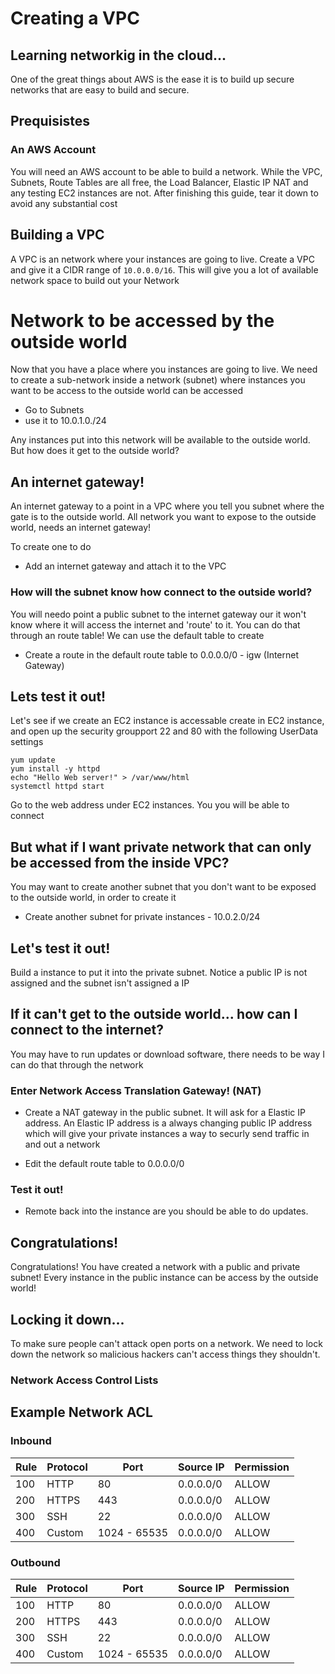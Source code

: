 # Creating a VPC

## Learning networkig in the cloud...

One of the great things about AWS is the ease it is to build up secure networks that are easy to build and secure. 

## Prequisistes

### An AWS Account
You will need an AWS account to be able to build a network. While the VPC, Subnets, Route Tables are all free, the Load Balancer, Elastic IP NAT and any testing EC2 instances are not. After finishing this guide, tear it down to avoid any substantial cost

## Building a VPC
A VPC is an network where your instances are going to live.
Create a VPC and give it a CIDR range of `10.0.0.0/16`. This will give you a lot of available network space to build out your Network

# Network to be accessed by the outside world 
Now that you have a place where you instances are going to live. We need to create a sub-network inside a network (subnet) where instances you want to be access to the outside world can be accessed

- Go to Subnets
- use it to 10.0.1.0./24

Any instances put into this network will be available to the outside world. But how does it get to the outside world?

## An internet gateway!
An internet gateway to a point in a VPC where you tell you subnet where the gate is to the outside world. All network you want to expose to the outside world, needs an internet gateway!

To create one to do 

- Add an internet gateway and attach it to the VPC

### How will the subnet know how connect to the outside world?

You will needo point a public subnet to the internet gateway our it won't know where it will access the internet and 'route' to it. You can do that through an route table! We can use the default table to create

- Create a route in the default route table to 0.0.0.0/0 - igw (Internet Gateway)

## Lets test it out!

Let's see if we create an EC2 instance is accessable create in EC2 instance, and open up the security groupport 22 and 80 with the following UserData settings

```
yum update
yum install -y httpd
echo "Hello Web server!" > /var/www/html
systemctl httpd start
```

Go to the web address under EC2 instances. You you will be able to connect

## But what if I want private network that can only be accessed from the inside VPC?

You may want to create another subnet that you don't want to be exposed to the outside world, in order to create it

- Create another subnet for private instances - 10.0.2.0/24

## Let's test it out! 
Build a instance to put it into the private subnet. Notice a public IP is not assigned and the subnet isn't assigned a IP

## If it can't get to the outside world... how can I connect to the internet?
You may have to run updates or download software, there needs to be way I can do that through the network 


### Enter Network Access Translation Gateway! (NAT)
- Create a NAT gateway in the public subnet. It will ask for a Elastic IP address. An Elastic IP address is a always changing public IP address which will give your private instances a way to securly send traffic in and out a network

-  Edit the default route table to 0.0.0.0/0

### Test it out!
- Remote back into the instance are you should be able to do updates. 

## Congratulations!
Congratulations! You have created a network with a public and private subnet! Every instance in the public instance can be access by the outside world!

## Locking it down... 
To make sure people can't attack open ports on a network. We need to lock down the network so malicious hackers can't access things they shouldn't.

### Network Access Control Lists

## Example Network ACL
### Inbound
|Rule| Protocol | Port         | Source IP | Permission |
|----|----------|--------------|-----------|------------|
|100 | HTTP     | 80           | 0.0.0.0/0 |ALLOW       |
|200 | HTTPS    | 443          | 0.0.0.0/0 |ALLOW       |
|300 | SSH      | 22           | 0.0.0.0/0 |ALLOW       |
|400 | Custom   | 1024 - 65535 | 0.0.0.0/0 |ALLOW       |

### Outbound
|Rule| Protocol | Port         | Source IP | Permission |
|----|----------|--------------|-----------|------------|
|100 | HTTP     | 80           | 0.0.0.0/0 |ALLOW       |
|200 | HTTPS    | 443          | 0.0.0.0/0 |ALLOW       |
|300 | SSH      | 22           | 0.0.0.0/0 |ALLOW       |
|400 | Custom   | 1024 - 65535 | 0.0.0.0/0 |ALLOW       |

